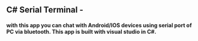 ## C# Serial Terminal -
#### with this app you can chat with Android/IOS devices using serial port of PC via bluetooth. This app is built with visual studio in C#.
